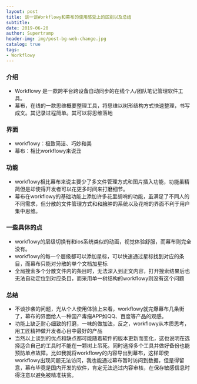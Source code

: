 ```yaml
---
layout: post
title: 谈一谈Workflowy和幕布的使用感受上的区别以及总结
subtitle: 
date: 2019-06-20
author: Supertramp
header-img: img/post-bg-web-change.jpg
catalog: true
tags:
- Workflowy
---
```


###  介绍
* Workflowy 是一款跨平台跨设备自动同步的在线个人/团队笔记管理软件工具。     
* 幕布，在线的一款思维概要整理工具，将思维以树形结构方式快速整理，书写成文。其记录过程简单。其可以将思维落地
### 界面
* workflowy：极致简洁、巧妙和美    
* 幕布：相比workflowy来说丑
### 功能
* workflowy相比幕布来说主要少了多文件管理方式和图片插入功能，功能虽精简但是却使得开发者可以花更多时间来打磨细节。     
* 幕布在workflowy的基础功能上添加许多花里胡哨的功能，虽满足了不同人的不同需求，但分散的文件管理方式和和臃肿的系统以及花哨的界面不利于用户集中思维。    
### 一些具体的点
* workflowy的层级切换有和ios系统类似的动画，视觉体验舒服，而幕布则完全没有。    
* workflowy的每一个层级都可以添加星标，可以快速通过星标找到对应的条目，而幕布只能对分散的单个文档加星标    
* 全局搜索多个分散文件内的条目时，无法深入到正文内容，打开搜索结果后也无法自动定位到对应条目，而采用单一树结构的workflowy则没有这个问题    
### 总结
* 不谈抄袭的问题，光从个人使用体验上来看，workflowy就完爆幕布几条街了，幕布的界面给人一种国产毒瘤APP如QQ、百度等产品的观感。     
* 功能上缺乏耐心细致的打磨，一味的做加法，反之，workflowy从本质思考，用工匠精神做开发者心目中最好的产品    
* 当然以上谈到的优点和缺点都可能随着软件的版本更新而变化，这也说明在选择适合自己的工具时不能在一颗树上吊死。同时选择多个工具并做好备份也能预防单点故障。比如我就将workflowy的内容导出到幕布，这样即使workflowy出现问题无法访问，我也能通过幕布暂时访问到数据，但是得留意，幕布毕竟是国内开发的软件，肯定无法逃过内容审核，在保存敏感信息时得注意以避免被精准扶贫。

